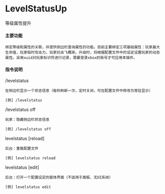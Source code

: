 # LevelStatusUp
等级属性提升

#### 主要功能
    绑定等级和属性的关联，并提供侧边栏查询属性的功能。目前主要绑定三项基础属性：玩家最大生命值，玩家临时攻击力，玩家抗击飞概率。升级时，将根据配置文件中的设定设置玩家的动态属性。采用xuid对玩家标识符进行记录，需要登录xbox的账号才可应用本插件。

#### 指令说明
/levelstatus

    在侧边栏显示一个状态信息（每秒刷新一次，定时关闭，可在配置文件中修改为常驻显示）
    
    [例] /levelstatus
    
/levelstatus off

    玩家：隐藏侧边栏状态信息
    
    [例] /levelstatus off
    
levelstatus [reload]

    后台：重载配置文件
    
    [例] levelstatus reload
    
levelstatus [edit]

    后台：打开一个配置设定的窗体界面（不适用于面板、无UI系统）
    
    [例] levelstatus edit
